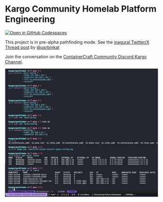 # Kargo Community Homelab Platform Engineering

[![Open in GitHub Codespaces](https://github.com/codespaces/badge.svg)](https://codespaces.new/ContainerCraft/konductor)

This project is in pre-alpha pathfinding mode. See the [inagural Twitter/X Thread post](https://x.com/usrbinkat/status/1749186949590794551) by [@usrbinkat](https://twitter.com/usrbinkat)

Join the conversation on the [ContainerCraft Community Discord Kargo Channel](https://discord.gg/BAMwwqys).

![screenshot of kargo4 open in a devcontainer](pathfinder/.assets/02-vscode-talosctl-apply-config.png)

